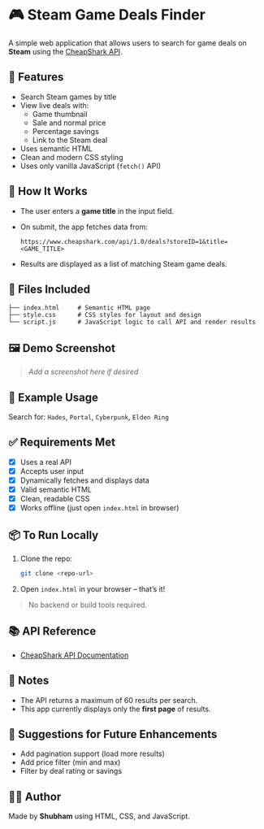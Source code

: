 # 🎮 Steam Game Deals Finder

A simple web application that allows users to search for game deals on **Steam** using the [CheapShark API](https://apidocs.cheapshark.com/).

## 🚀 Features

- Search Steam games by title
- View live deals with:
  - Game thumbnail
  - Sale and normal price
  - Percentage savings
  - Link to the Steam deal
- Uses semantic HTML
- Clean and modern CSS styling
- Uses only vanilla JavaScript (`fetch()` API)

## 🔧 How It Works

- The user enters a **game title** in the input field.
- On submit, the app fetches data from:

  ```
  https://www.cheapshark.com/api/1.0/deals?storeID=1&title=<GAME_TITLE>
  ```

- Results are displayed as a list of matching Steam game deals.

## 📁 Files Included

```
├── index.html     # Semantic HTML page
├── style.css      # CSS styles for layout and design
└── script.js      # JavaScript logic to call API and render results
```

## 🖼️ Demo Screenshot

> _Add a screenshot here if desired_

## 📝 Example Usage

Search for: `Hades`, `Portal`, `Cyberpunk`, `Elden Ring`

## ✅ Requirements Met

- [x] Uses a real API
- [x] Accepts user input
- [x] Dynamically fetches and displays data
- [x] Valid semantic HTML
- [x] Clean, readable CSS
- [x] Works offline (just open `index.html` in browser)

## 📦 To Run Locally

1. Clone the repo:

   ```bash
   git clone <repo-url>
   ```

2. Open `index.html` in your browser – that’s it!

> No backend or build tools required.

## 📚 API Reference

- [CheapShark API Documentation](https://apidocs.cheapshark.com/)

## 📌 Notes

- The API returns a maximum of 60 results per search.
- This app currently displays only the **first page** of results.

## 🙋 Suggestions for Future Enhancements

- Add pagination support (load more results)
- Add price filter (min and max)
- Filter by deal rating or savings

## 🧑‍💻 Author

Made by **Shubham** using HTML, CSS, and JavaScript.
